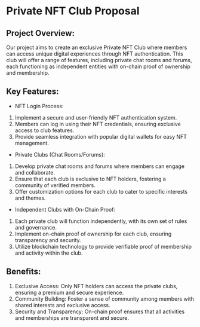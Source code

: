 # Private NFT Club Proposal
## Project Overview: 
Our project aims to create an exclusive Private NFT Club where members can access unique digital experiences through NFT authentication. This club will offer a range of features, including private chat rooms and forums, each functioning as independent entities with on-chain proof of ownership and membership.

## Key Features:
- NFT Login Process:
1. Implement a secure and user-friendly NFT authentication system.
1. Members can log in using their NFT credentials, ensuring exclusive access to club features.
1. Provide seamless integration with popular digital wallets for easy NFT management.
   
- Private Clubs (Chat Rooms/Forums):
1. Develop private chat rooms and forums where members can engage and collaborate.
1. Ensure that each club is exclusive to NFT holders, fostering a community of verified members.
1. Offer customization options for each club to cater to specific interests and themes.
   
- Independent Clubs with On-Chain Proof:
1. Each private club will function independently, with its own set of rules and governance.
1. Implement on-chain proof of ownership for each club, ensuring transparency and security.
1. Utilize blockchain technology to provide verifiable proof of membership and activity within the club.
   
## Benefits:
1. Exclusive Access: Only NFT holders can access the private clubs, ensuring a premium and secure experience.
1. Community Building: Foster a sense of community among members with shared interests and exclusive access.
1. Security and Transparency: On-chain proof ensures that all activities and memberships are transparent and secure.
